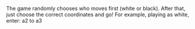The game randomly chooses who moves first (white or black).
 After that, just choose the correct coordinates and go! 
For example, playing as white, enter: a2 to a3
